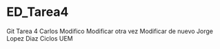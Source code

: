 # ED_Tarea4
Git Tarea 4
Carlos
Modifico
Modificar otra vez
Modificar de nuevo
Jorge Lopez Diaz
Ciclos UEM 
